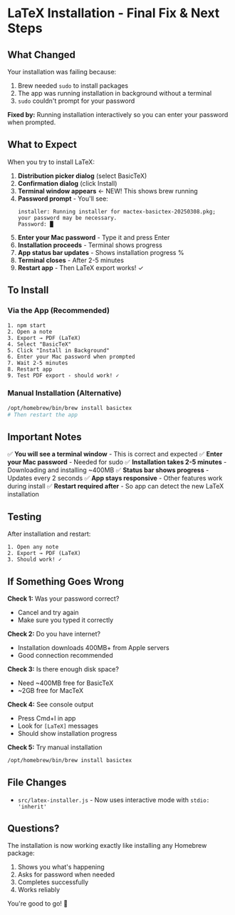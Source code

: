 # LaTeX Installation - Final Fix & Next Steps

## What Changed

Your installation was failing because:
1. Brew needed `sudo` to install packages
2. The app was running installation in background without a terminal
3. `sudo` couldn't prompt for your password

**Fixed by:** Running installation interactively so you can enter your password when prompted.

## What to Expect

When you try to install LaTeX:

1. **Distribution picker dialog** (select BasicTeX)
2. **Confirmation dialog** (click Install)
3. **Terminal window appears** ← NEW! This shows brew running
4. **Password prompt** - You'll see:
   ```
   installer: Running installer for mactex-basictex-20250308.pkg; 
   your password may be necessary.
   Password: █
   ```
5. **Enter your Mac password** - Type it and press Enter
6. **Installation proceeds** - Terminal shows progress
7. **App status bar updates** - Shows installation progress %
8. **Terminal closes** - After 2-5 minutes
9. **Restart app** - Then LaTeX export works! ✓

## To Install

### Via the App (Recommended)
```
1. npm start
2. Open a note
3. Export → PDF (LaTeX)
4. Select "BasicTeX"
5. Click "Install in Background"
6. Enter your Mac password when prompted
7. Wait 2-5 minutes
8. Restart app
9. Test PDF export - should work! ✓
```

### Manual Installation (Alternative)
```bash
/opt/homebrew/bin/brew install basictex
# Then restart the app
```

## Important Notes

✅ **You will see a terminal window** - This is correct and expected
✅ **Enter your Mac password** - Needed for sudo
✅ **Installation takes 2-5 minutes** - Downloading and installing ~400MB
✅ **Status bar shows progress** - Updates every 2 seconds
✅ **App stays responsive** - Other features work during install
✅ **Restart required after** - So app can detect the new LaTeX installation

## Testing

After installation and restart:
```
1. Open any note
2. Export → PDF (LaTeX)
3. Should work! ✓
```

## If Something Goes Wrong

**Check 1:** Was your password correct?
- Cancel and try again
- Make sure you typed it correctly

**Check 2:** Do you have internet?
- Installation downloads 400MB+ from Apple servers
- Good connection recommended

**Check 3:** Is there enough disk space?
- Need ~400MB free for BasicTeX
- ~2GB free for MacTeX

**Check 4:** See console output
- Press Cmd+I in app
- Look for `[LaTeX]` messages
- Should show installation progress

**Check 5:** Try manual installation
```bash
/opt/homebrew/bin/brew install basictex
```

## File Changes

- `src/latex-installer.js` - Now uses interactive mode with `stdio: 'inherit'`

## Questions?

The installation is now working exactly like installing any Homebrew package:
1. Shows you what's happening
2. Asks for password when needed
3. Completes successfully
4. Works reliably

You're good to go! 🎉
